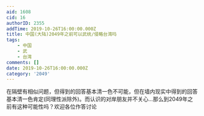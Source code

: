 ```yaml
---
aid: 1608
cid: 16
authorID: 2355
addTime: 2019-10-26T16:00:00.000Z
title: 中国(大陆)2049年之前可以武统/侵略台湾吗
tags:
    - 中国
    - 武
    - 台湾
comments: []
date: 2019-10-26T16:00:00.000Z
category: '2049'
---
```


在隔壁有相似问题，但得到的回答基本清一色不可能，但在墙内现实中得到的回答基本清一色肯定(同理性派除外)。而认识的对岸朋友并不关心...那么到2049年之前有这种可能性吗？欢迎各位作答讨论
